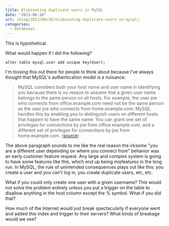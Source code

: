 ```yaml
---
title: Eliminating duplicate users in MySQL
date: "2013-06-26"
url: /blog/2013/06/26/eliminating-duplicate-users-in-mysql/
categories:
  - Databases
---
```

This is hypothetical.

What would happen if I did the following?

    alter table mysql.user add unique key(User);

I'm tossing this out there for people to think about because I've always thought that MySQL's authentication model is a nuisance:

> MySQL considers both your host name and user name in identifying you because there is no reason to assume that a given user name belongs to the same person on all hosts. For example, the user joe who connects from office.example.com need not be the same person as the user joe who connects from home.example.com. MySQL handles this by enabling you to distinguish users on different hosts that happen to have the same name: You can grant one set of privileges for connections by joe from office.example.com, and a different set of privileges for connections by joe from home.example.com. ([source][1])

The above paragraph sounds to me like the real reason the irksome "you are a different user depending on where you connect from" behavior was an early customer feature request. Any large and complex system is going to have some features like this, which end up being misfeatures in the long run. In MySQL, the rule of unintended consequences plays out like this: you create a user and you can't log in, you create duplicate users, etc, etc.

What if you could only create one user with a given username? This would not solve the problem entirely unless you put a trigger on the table to disallow anything in the host column except the % symbol. What if you did that?

How much of the Internet would just break spectacularly if everyone went and added this index and trigger to their servers? What kinds of breakage would we see?

 [1]: http://dev.mysql.com/doc/refman/5.6/en/privilege-system.html
